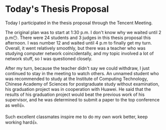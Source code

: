 # Today's Thesis Proposal


Today I participated in the thesis proposal through the Tencent Meeting.
<!--more-->

The original plan was to start at 1:30 p.m. I don't know why we waited until 2 p.m😶. There were 24 students and 3 judges in this thesis proposal this afternoon. I was number 12 and waited until 4 p.m to finally get my turn. Overall, it went relatively smoothly, but there was a teacher who was studying computer network coincidentally, and my topic involved a lot of network stuff, so I was questioned closely.

After my turn, because the teacher didn't say we could withdraw, I just continued to stay in the meeting to watch others. An unnamed student who was recommended to study at the Institute of Computing Technology, Chinese Academy of Sciences for postgraduate study without examination, his graduation project was in cooperation with Huawei. He said that the results of his graduation project would beat the previous work of his supervisor, and he was determined to submit a paper to the top conference as well👍.

Such excellent classmates inspire me to do my own work better, keep working hard👍.
